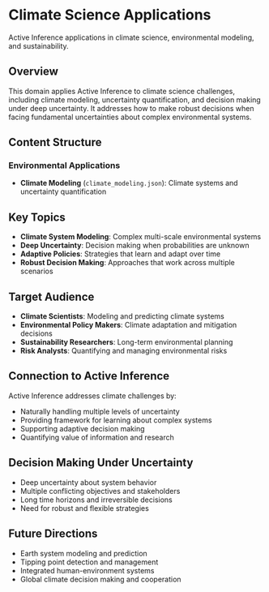 # Climate Science Applications

Active Inference applications in climate science, environmental modeling, and sustainability.

## Overview

This domain applies Active Inference to climate science challenges, including climate modeling, uncertainty quantification, and decision making under deep uncertainty. It addresses how to make robust decisions when facing fundamental uncertainties about complex environmental systems.

## Content Structure

### Environmental Applications
- **Climate Modeling** (`climate_modeling.json`): Climate systems and uncertainty quantification

## Key Topics

- **Climate System Modeling**: Complex multi-scale environmental systems
- **Deep Uncertainty**: Decision making when probabilities are unknown
- **Adaptive Policies**: Strategies that learn and adapt over time
- **Robust Decision Making**: Approaches that work across multiple scenarios

## Target Audience

- **Climate Scientists**: Modeling and predicting climate systems
- **Environmental Policy Makers**: Climate adaptation and mitigation decisions
- **Sustainability Researchers**: Long-term environmental planning
- **Risk Analysts**: Quantifying and managing environmental risks

## Connection to Active Inference

Active Inference addresses climate challenges by:
- Naturally handling multiple levels of uncertainty
- Providing framework for learning about complex systems
- Supporting adaptive decision making
- Quantifying value of information and research

## Decision Making Under Uncertainty

- Deep uncertainty about system behavior
- Multiple conflicting objectives and stakeholders
- Long time horizons and irreversible decisions
- Need for robust and flexible strategies

## Future Directions

- Earth system modeling and prediction
- Tipping point detection and management
- Integrated human-environment systems
- Global climate decision making and cooperation
